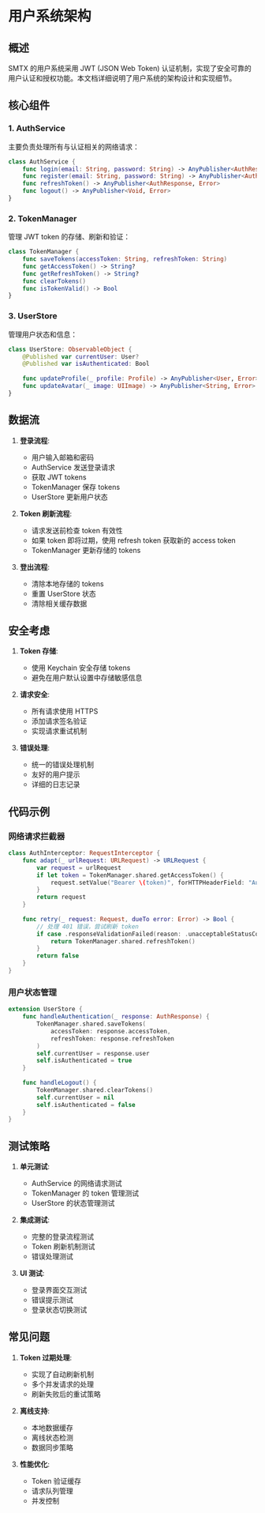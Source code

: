 # 用户系统架构

## 概述

SMTX 的用户系统采用 JWT (JSON Web Token) 认证机制，实现了安全可靠的用户认证和授权功能。本文档详细说明了用户系统的架构设计和实现细节。

## 核心组件

### 1. AuthService

主要负责处理所有与认证相关的网络请求：

```swift
class AuthService {
    func login(email: String, password: String) -> AnyPublisher<AuthResponse, Error>
    func register(email: String, password: String) -> AnyPublisher<AuthResponse, Error>
    func refreshToken() -> AnyPublisher<AuthResponse, Error>
    func logout() -> AnyPublisher<Void, Error>
}
```

### 2. TokenManager

管理 JWT token 的存储、刷新和验证：

```swift
class TokenManager {
    func saveTokens(accessToken: String, refreshToken: String)
    func getAccessToken() -> String?
    func getRefreshToken() -> String?
    func clearTokens()
    func isTokenValid() -> Bool
}
```

### 3. UserStore

管理用户状态和信息：

```swift
class UserStore: ObservableObject {
    @Published var currentUser: User?
    @Published var isAuthenticated: Bool
    
    func updateProfile(_ profile: Profile) -> AnyPublisher<User, Error>
    func updateAvatar(_ image: UIImage) -> AnyPublisher<String, Error>
}
```

## 数据流

1. **登录流程**:
   - 用户输入邮箱和密码
   - AuthService 发送登录请求
   - 获取 JWT tokens
   - TokenManager 保存 tokens
   - UserStore 更新用户状态

2. **Token 刷新流程**:
   - 请求发送前检查 token 有效性
   - 如果 token 即将过期，使用 refresh token 获取新的 access token
   - TokenManager 更新存储的 tokens

3. **登出流程**:
   - 清除本地存储的 tokens
   - 重置 UserStore 状态
   - 清除相关缓存数据

## 安全考虑

1. **Token 存储**:
   - 使用 Keychain 安全存储 tokens
   - 避免在用户默认设置中存储敏感信息

2. **请求安全**:
   - 所有请求使用 HTTPS
   - 添加请求签名验证
   - 实现请求重试机制

3. **错误处理**:
   - 统一的错误处理机制
   - 友好的用户提示
   - 详细的日志记录

## 代码示例

### 网络请求拦截器

```swift
class AuthInterceptor: RequestInterceptor {
    func adapt(_ urlRequest: URLRequest) -> URLRequest {
        var request = urlRequest
        if let token = TokenManager.shared.getAccessToken() {
            request.setValue("Bearer \(token)", forHTTPHeaderField: "Authorization")
        }
        return request
    }
    
    func retry(_ request: Request, dueTo error: Error) -> Bool {
        // 处理 401 错误，尝试刷新 token
        if case .responseValidationFailed(reason: .unacceptableStatusCode(code: 401)) = error {
            return TokenManager.shared.refreshToken()
        }
        return false
    }
}
```

### 用户状态管理

```swift
extension UserStore {
    func handleAuthentication(_ response: AuthResponse) {
        TokenManager.shared.saveTokens(
            accessToken: response.accessToken,
            refreshToken: response.refreshToken
        )
        self.currentUser = response.user
        self.isAuthenticated = true
    }
    
    func handleLogout() {
        TokenManager.shared.clearTokens()
        self.currentUser = nil
        self.isAuthenticated = false
    }
}
```

## 测试策略

1. **单元测试**:
   - AuthService 的网络请求测试
   - TokenManager 的 token 管理测试
   - UserStore 的状态管理测试

2. **集成测试**:
   - 完整的登录流程测试
   - Token 刷新机制测试
   - 错误处理测试

3. **UI 测试**:
   - 登录界面交互测试
   - 错误提示测试
   - 登录状态切换测试

## 常见问题

1. **Token 过期处理**:
   - 实现了自动刷新机制
   - 多个并发请求的处理
   - 刷新失败后的重试策略

2. **离线支持**:
   - 本地数据缓存
   - 离线状态检测
   - 数据同步策略

3. **性能优化**:
   - Token 验证缓存
   - 请求队列管理
   - 并发控制
